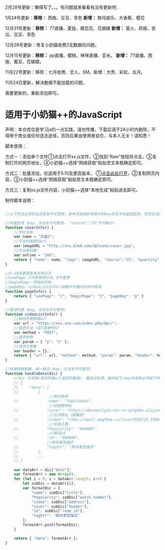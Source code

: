 2月28号更新：懒得写了。。。有问题就来看看有没有更新吧..

1月24号更新：**移除：** 西施、豆豆、享色
            **新增：** 醉月娱乐、大香蕉、樱花

12月31号更新：**移除：** 77直播、夏娃、蝶恋花、花蝴蝶
            **新增：** 萤火、菲姬、苦瓜、豆豆、享色

12月28号更新：修复小奶猫收费2无数据的问题。

12月15号更新：**移除：** pp直播、樱桃、咪咪直播、亚米。
            **新增：** 77直播、西施、蜜豆、花蝴蝶。

11月22号更新：移除：七月收费、恋人、SM。新增：大秀、彩虹、五月。

11月24日更新，解决数据不能加载的问题。

需要更新的，重新添加即可。

# 适用于小奶猫++的JavaScript
声明：本仓库仅是学习js的一点实践，请勿传播，下载后请于24小时内删除，不得用于商业或任何违法途径，否则后果由使用者自负，与本人无关！请知悉！

脚本使用：

方式一：添加单个文件①点击打开xx.js文件，②找到"Raw"按钮并点击，③复制打开的网页地址，④小奶猫++选择“网络获取”粘贴至文本框确定即可。

方式二：批量添加，仅适用于5.10及更高版本。
①[点击此处打开](https://raw.githubusercontent.com/reapple/JavaScript/master/批量添加/适用于5.10及更高的版本.txt)，②复制网页内容，③小奶猫++选择“网络获取”粘贴至文本框确定即可。

方式三：复制xx.js文件内容，小奶猫++选择“本地生成”粘贴进去即可。

制作脚本说明：

```javascript

//以下方法必须存在且名称不可更改，其中涉及到的字典中的key的名字也是固定的，否则无法解析

//封面信息（key、方法名不可更改， "source":"JS"不可缺少）
function coverInfo() {
    //平台名称
    var name = "花姬2";
    //平台封面图的url
    var imageURL = "http://xxx.63a0.com/Uploads/cover.jpg";
    //平台房间数
    var online = "100";
    return { "name": name, "logo": imageURL, "source":"JS", "quantity":online };
}

//5.10及更高版本支持分页
//usePage：1代表使用分也、0不使用
//beginPage：开始的页码
//pageKey：videoListInfo()函数中页数对应的字段名
function pageInfo() {
    return { "usePage": "1", "beginPage": "1", "pageKey": "p" }
}

//房间列表（key、方法名不可更改）
function videoListInfo() {
    //房间列表数据url
    var url = "https://xxx.xxx.com/index.php/Api/";
    //请求方法：GET或者POST
    var method = "POST";
    //请求参数
    var param = { "p": "1" };
    //请求头参数
    var header = {};
    return { "url": url, "method": method, "param": param, "header": header };
}

//处理网络数据，统一格式（key、方法名不可更改）
function handleData(dic) {
    //dic 为字典(房间列表url返回的数据)，需经过处理，最终如下,key的名称必须如下所示
    // {
    //     "data": [
    //         {
                    //房间名称
    //             "name": "TG@iCodess",
                    //封面图地址
    //             "cover": "https://downaoligie.oss-cn-qingdao.aliyuncs.com/65.jpg",
                    //拉流地址（直播源）
    //             "video": "rtmp://tpull.amghkwy.cn/live/9185723_1598444341?txSecret=cf2a19ff267b69c798f7f8bb0e95d574&txTime=5F45AA75",
                    //在线人数
    //             "Popularity": "666666",
                    //房间id
    //             "id": "999999",
                   //房间类型描述
    //             "tagStr": "房间类型描述"
    //         },
    //         ...
    // }

    var dataArr = dic["data"];
    var formatArr = new Array();
    for (let i = 0; i < dataArr.length; i++) {
        let subDic = dataArr[i];
        var formatDic = {
            "name": subDic["title"],
            "Popularity": subDic["watch_number"],
            "video": subDic["address"],
            "cover": subDic["header"],
            "id": subDic["room_id"],
            "tagStr": "房间类型描述"
        };
        formatArr.push(formatDic);
    }

    return { "data": formatArr };
}
```

